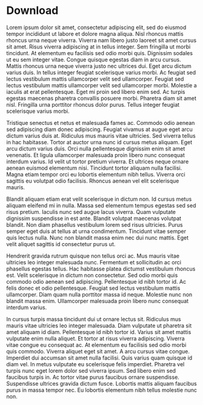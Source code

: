 # Download

Lorem ipsum dolor sit amet, consectetur adipiscing elit, sed do eiusmod tempor incididunt ut labore et dolore magna aliqua. Nisl rhoncus mattis rhoncus urna neque viverra. Viverra nam libero justo laoreet sit amet cursus sit amet. Risus viverra adipiscing at in tellus integer. Sem fringilla ut morbi tincidunt. At elementum eu facilisis sed odio morbi quis. Dignissim sodales ut eu sem integer vitae. Congue quisque egestas diam in arcu cursus. Mattis rhoncus urna neque viverra justo nec ultrices dui. Eget arcu dictum varius duis. In tellus integer feugiat scelerisque varius morbi. Ac feugiat sed lectus vestibulum mattis ullamcorper velit sed ullamcorper. Feugiat sed lectus vestibulum mattis ullamcorper velit sed ullamcorper morbi. Molestie a iaculis at erat pellentesque. Eget mi proin sed libero enim sed. Ac turpis egestas maecenas pharetra convallis posuere morbi. Pharetra diam sit amet nisl. Fringilla urna porttitor rhoncus dolor purus. Tellus integer feugiat scelerisque varius morbi.

Tristique senectus et netus et malesuada fames ac. Commodo odio aenean sed adipiscing diam donec adipiscing. Feugiat vivamus at augue eget arcu dictum varius duis at. Ridiculus mus mauris vitae ultricies. Sed viverra tellus in hac habitasse. Tortor at auctor urna nunc id cursus metus aliquam. Eget arcu dictum varius duis. Orci nulla pellentesque dignissim enim sit amet venenatis. Et ligula ullamcorper malesuada proin libero nunc consequat interdum varius. Id velit ut tortor pretium viverra. Et ultrices neque ornare aenean euismod elementum nisi. Tincidunt tortor aliquam nulla facilisi. Magna etiam tempor orci eu lobortis elementum nibh tellus. Viverra orci sagittis eu volutpat odio facilisis. Rhoncus aenean vel elit scelerisque mauris.

Blandit aliquam etiam erat velit scelerisque in dictum non. Id cursus metus aliquam eleifend mi in nulla. Massa sed elementum tempus egestas sed sed risus pretium. Iaculis nunc sed augue lacus viverra. Quam vulputate dignissim suspendisse in est ante. Blandit volutpat maecenas volutpat blandit. Non diam phasellus vestibulum lorem sed risus ultricies. Purus semper eget duis at tellus at urna condimentum. Tincidunt vitae semper quis lectus nulla. Nunc non blandit massa enim nec dui nunc mattis. Eget velit aliquet sagittis id consectetur purus ut.

Hendrerit gravida rutrum quisque non tellus orci ac. Mus mauris vitae ultricies leo integer malesuada nunc. Fermentum et sollicitudin ac orci phasellus egestas tellus. Hac habitasse platea dictumst vestibulum rhoncus est. Velit scelerisque in dictum non consectetur. Sed odio morbi quis commodo odio aenean sed adipiscing. Pellentesque id nibh tortor id. Ac felis donec et odio pellentesque. Feugiat sed lectus vestibulum mattis ullamcorper. Diam quam nulla porttitor massa id neque. Molestie nunc non blandit massa enim. Ullamcorper malesuada proin libero nunc consequat interdum varius.

In cursus turpis massa tincidunt dui ut ornare lectus sit. Ridiculus mus mauris vitae ultricies leo integer malesuada. Diam vulputate ut pharetra sit amet aliquam id diam. Pellentesque id nibh tortor id. Varius sit amet mattis vulputate enim nulla aliquet. Et tortor at risus viverra adipiscing. Viverra vitae congue eu consequat ac. At elementum eu facilisis sed odio morbi quis commodo. Viverra aliquet eget sit amet. A arcu cursus vitae congue. Imperdiet dui accumsan sit amet nulla facilisi. Quis varius quam quisque id diam vel. In metus vulputate eu scelerisque felis imperdiet. Pharetra vel turpis nunc eget lorem dolor sed viverra ipsum. Sed libero enim sed faucibus turpis in. Ac tortor vitae purus faucibus ornare suspendisse. Suspendisse ultrices gravida dictum fusce. Lobortis mattis aliquam faucibus purus in massa tempor nec. Eu lobortis elementum nibh tellus molestie nunc non.
